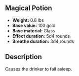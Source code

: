 ## Magical Potion

- **Weight:** 0.8 lbs
- **Base value:** 100 gold
- **Base material:** Glass
- **Effect duration:** 5d4 rounds
- **Breathe duration:** 3d4 rounds

## Description

Causes the drinker to fall asleep.
